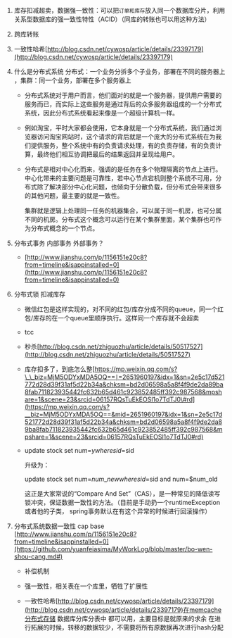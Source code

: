 1. 库存扣减超卖，数据强一致性：可以把`订单和库存`放入同一个数据库分片，利用关系型数据库的强一致性特性（ACID）（同库的转账也可以用这种方法）
2. 跨库转账
3. 一致性哈希[http://blog.csdn.net/cywosp/article/details/23397179](http://blog.csdn.net/cywosp/article/details/23397179)
4. 什么是分布式系统 分布式：一个业务分拆多个子业务，部署在不同的服务器上  
   ，集群：同一个业务，部署在多个服务器上

   * 分布式系统对于用户而言，他们面对的就是一个服务器，提供用户需要的服务而已，而实际上这些服务是通过背后的众多服务器组成的一个分布式系统，因此分布式系统看起来像是一个超级计算机一样。

   * 例如淘宝，平时大家都会使用，它本身就是一个分布式系统，我们通过浏览器访问淘宝网站时，这个请求的背后就是一个庞大的分布式系统在为我们提供服务，整个系统中有的负责请求处理，有的负责存储，有的负责计算，最终他们相互协调把最后的结果返回并呈现给用户。

   * 分布式是相对中心化而来，强调的是任务在多个物理隔离的节点上进行。中心化带来的主要问题是可靠性，若中心节点宕机则整个系统不可用，分布式除了解决部分中心化问题，也倾向于分散负载，但分布式会带来很多的其他问题，最主要的就是一致性。

     集群就是逻辑上处理同一任务的机器集合，可以属于同一机房，也可分属不同的机房。分布式这个概念可以运行在某个集群里面，某个集群也可作为分布式概念的一个节点。

5. 分布式事务 内部事务 外部事务？

   * [http://www.jianshu.com/p/1156151e20c8?from=timeline&isappinstalled=0](http://www.jianshu.com/p/1156151e20c8?from=timeline&isappinstalled=0)

6. 分布式锁 扣减库存

   * 微信红包是这样实现的，对不同的红包/库存分成不同的queue，同一个红包/库存的在一个queue里顺序执行。这样同一个库存就不会超卖

   * tcc

   * 秒杀[http://blog.csdn.net/zhiguozhu/article/details/50517527](http://blog.csdn.net/zhiguozhu/article/details/50517527)

   * 库存扣多了，到底怎么整[https://mp.weixin.qq.com/s?\_\_biz=MjM5ODYxMDA5OQ==∣=2651960197&idx=1&sn=2e5c17d521772d28d39f31af5d22b34a&chksm=bd2d06598a5a8f4f9de2da89ba8fab711823935442fc632b65d461c923852485ff392c987568&mpshare=1&scene=23&srcid=06157RQsTuEkEOSl1o7TdTJ0\#rd](https://mp.weixin.qq.com/s?__biz=MjM5ODYxMDA5OQ==&mid=2651960197&idx=1&sn=2e5c17d521772d28d39f31af5d22b34a&chksm=bd2d06598a5a8f4f9de2da89ba8fab711823935442fc632b65d461c923852485ff392c987568&mpshare=1&scene=23&srcid=06157RQsTuEkEOSl1o7TdTJ0#rd)

   * update stock set num=$y where sid=$sid

     升级为：

     update stock set num=$num\_new where sid=$sid and num=$num\_old

     这正是大家常说的“Compare And Set”（CAS），是一种常见的降低读写锁冲突，保证数据一致性的方法。（目前是手动扔一个runtimeException 或者他的子类， spring事务默认在有这个异常的时候进行回滚操作）

7. 分布式系统数据一致性 cap base   [http://www.jianshu.com/p/1156151e20c8?from=timeline&isappinstalled=0](https://github.com/yuanfeiasima/MyWorkLog/blob/master/bo-wen-shou-cang.md#)

   * 补偿机制

   * 强一致性，相关表在一个库里，牺牲了扩展性

   * 一致性哈希[http://blog.csdn.net/cywosp/article/details/23397179](http://blog.csdn.net/cywosp/article/details/23397179)在memcache分布式存储 数据库分库分表中 都可以用，主要目标是就原来的求余 在进行拓展的时候，转移的数据较少，不需要将所有原数据再次进行hash分配



